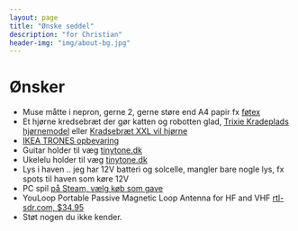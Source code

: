 ```yaml
---
layout: page
title: "Ønske seddel"
description: "for Christian"
header-img: "img/about-bg.jpg"
---
```

# Ønsker

* Muse måtte i nepron, gerne 2, gerne støre end A4 papir fx [føtex](https://www.foetex.dk/produkter/musemaatte-40-x-45-cm-sort/100516636/)
* Et hjørne kredsebræt der gør katten og robotten glad, [Trixie Kradeplads hjørnemodel](https://www.brekz.dk/kradsetrae/trixie-kradseplade-hjornemodel.html) eller [Kradsebræt XXL vil hjørne](https://www.brekz.dk/kradsetrae/kradsebraet-xxl-til-vaeghjorner-38x75-cm-bxh.html)
* [IKEA TRONES opbevaring](https://www.ikea.com/dk/da/p/trones-skoskab-opbevaring-hvid-00397307/)
* Guitar holder til væg [tinytone.dk](https://tinytone.dk/produkt/guitarholder-til-vaeg-ogh-1/)
* Ukelelu holder til væg [tinytone.dk](https://tinytone.dk/produkt/vaegholder-til-ukulele-sort/)
* Lys i haven .. jeg har 12V batteri og solcelle, mangler bare nogle lys, fx spots til haven som køre 12V
* PC spil [på Steam, vælg køb som gave](https://store.steampowered.com/wishlist/profiles/76561197993716838/#sort=order)
* YouLoop Portable Passive Magnetic Loop Antenna for HF and VHF [rtl-sdr.com, $34.95](https://www.rtl-sdr.com/buy-rtl-sdr-dvb-t-dongles/?add-to-cart=41564)
* Støt nogen du ikke kender.
